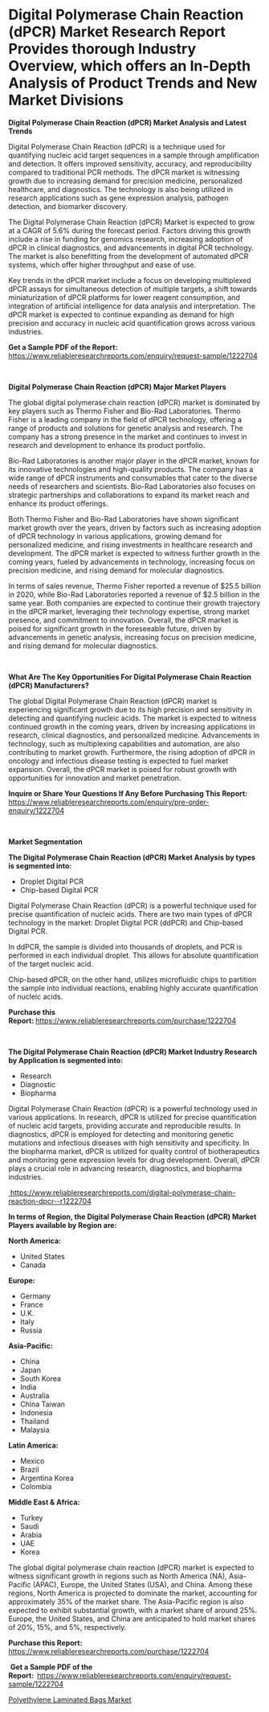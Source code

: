 <p><h1>Digital Polymerase Chain Reaction (dPCR) Market Research Report Provides thorough Industry Overview, which offers an In-Depth Analysis of Product Trends and New Market Divisions</h1></p><p><strong>Digital Polymerase Chain Reaction (dPCR) Market Analysis and Latest Trends</strong></p>
<p><p>Digital Polymerase Chain Reaction (dPCR) is a technique used for quantifying nucleic acid target sequences in a sample through amplification and detection. It offers improved sensitivity, accuracy, and reproducibility compared to traditional PCR methods. The dPCR market is witnessing growth due to increasing demand for precision medicine, personalized healthcare, and diagnostics. The technology is also being utilized in research applications such as gene expression analysis, pathogen detection, and biomarker discovery.</p><p>The Digital Polymerase Chain Reaction (dPCR) Market is expected to grow at a CAGR of 5.6% during the forecast period. Factors driving this growth include a rise in funding for genomics research, increasing adoption of dPCR in clinical diagnostics, and advancements in digital PCR technology. The market is also benefitting from the development of automated dPCR systems, which offer higher throughput and ease of use.</p><p>Key trends in the dPCR market include a focus on developing multiplexed dPCR assays for simultaneous detection of multiple targets, a shift towards miniaturization of dPCR platforms for lower reagent consumption, and integration of artificial intelligence for data analysis and interpretation. The dPCR market is expected to continue expanding as demand for high precision and accuracy in nucleic acid quantification grows across various industries.</p></p>
<p><strong>Get a Sample PDF of the Report:&nbsp;</strong> <a href="https://www.reliableresearchreports.com/enquiry/request-sample/1222704">https://www.reliableresearchreports.com/enquiry/request-sample/1222704</a></p>
<p>&nbsp;</p>
<p><strong>Digital Polymerase Chain Reaction (dPCR) Major Market Players</strong></p>
<p><p>The global digital polymerase chain reaction (dPCR) market is dominated by key players such as Thermo Fisher and Bio-Rad Laboratories. Thermo Fisher is a leading company in the field of dPCR technology, offering a range of products and solutions for genetic analysis and research. The company has a strong presence in the market and continues to invest in research and development to enhance its product portfolio.</p><p>Bio-Rad Laboratories is another major player in the dPCR market, known for its innovative technologies and high-quality products. The company has a wide range of dPCR instruments and consumables that cater to the diverse needs of researchers and scientists. Bio-Rad Laboratories also focuses on strategic partnerships and collaborations to expand its market reach and enhance its product offerings.</p><p>Both Thermo Fisher and Bio-Rad Laboratories have shown significant market growth over the years, driven by factors such as increasing adoption of dPCR technology in various applications, growing demand for personalized medicine, and rising investments in healthcare research and development. The dPCR market is expected to witness further growth in the coming years, fueled by advancements in technology, increasing focus on precision medicine, and rising demand for molecular diagnostics.</p><p>In terms of sales revenue, Thermo Fisher reported a revenue of $25.5 billion in 2020, while Bio-Rad Laboratories reported a revenue of $2.5 billion in the same year. Both companies are expected to continue their growth trajectory in the dPCR market, leveraging their technology expertise, strong market presence, and commitment to innovation. Overall, the dPCR market is poised for significant growth in the foreseeable future, driven by advancements in genetic analysis, increasing focus on precision medicine, and rising demand for molecular diagnostics.</p></p>
<p>&nbsp;</p>
<p><strong>What Are The Key Opportunities For Digital Polymerase Chain Reaction (dPCR) Manufacturers?</strong></p>
<p><p>The global Digital Polymerase Chain Reaction (dPCR) market is experiencing significant growth due to its high precision and sensitivity in detecting and quantifying nucleic acids. The market is expected to witness continued growth in the coming years, driven by increasing applications in research, clinical diagnostics, and personalized medicine. Advancements in technology, such as multiplexing capabilities and automation, are also contributing to market growth. Furthermore, the rising adoption of dPCR in oncology and infectious disease testing is expected to fuel market expansion. Overall, the dPCR market is poised for robust growth with opportunities for innovation and market penetration.</p></p>
<p><strong>Inquire or Share Your Questions If Any Before Purchasing This Report:</strong> <a href="https://www.reliableresearchreports.com/enquiry/pre-order-enquiry/1222704">https://www.reliableresearchreports.com/enquiry/pre-order-enquiry/1222704</a></p>
<p>&nbsp;</p>
<p><strong>Market Segmentation</strong></p>
<p><strong>The Digital Polymerase Chain Reaction (dPCR) Market Analysis by types is segmented into:</strong></p>
<p><ul><li>Droplet Digital PCR</li><li>Chip-based Digital PCR</li></ul></p>
<p><p>Digital Polymerase Chain Reaction (dPCR) is a powerful technique used for precise quantification of nucleic acids. There are two main types of dPCR technology in the market: Droplet Digital PCR (ddPCR) and Chip-based Digital PCR. </p><p>In ddPCR, the sample is divided into thousands of droplets, and PCR is performed in each individual droplet. This allows for absolute quantification of the target nucleic acid. </p><p>Chip-based dPCR, on the other hand, utilizes microfluidic chips to partition the sample into individual reactions, enabling highly accurate quantification of nucleic acids.</p></p>
<p><strong>Purchase this Report:&nbsp;</strong><a href="https://www.reliableresearchreports.com/purchase/1222704">https://www.reliableresearchreports.com/purchase/1222704</a></p>
<p>&nbsp;</p>
<p><strong>The Digital Polymerase Chain Reaction (dPCR) Market Industry Research by Application is segmented into:</strong></p>
<p><ul><li>Research</li><li>Diagnostic</li><li>Biopharma</li></ul></p>
<p><p>Digital Polymerase Chain Reaction (dPCR) is a powerful technology used in various applications. In research, dPCR is utilized for precise quantification of nucleic acid targets, providing accurate and reproducible results. In diagnostics, dPCR is employed for detecting and monitoring genetic mutations and infectious diseases with high sensitivity and specificity. In the biopharma market, dPCR is utilized for quality control of biotherapeutics and monitoring gene expression levels for drug development. Overall, dPCR plays a crucial role in advancing research, diagnostics, and biopharma industries.</p></p>
<p><a href="https://www.reliableresearchreports.com/digital-polymerase-chain-reaction-dpcr--r1222704">&nbsp;https://www.reliableresearchreports.com/digital-polymerase-chain-reaction-dpcr--r1222704</a></p>
<p><strong>In terms of Region, the Digital Polymerase Chain Reaction (dPCR) Market Players available by Region are:</strong></p>
<p>
    <p> <strong> North America: </strong>
        <ul>
            <li>United States</li>
            <li>Canada</li>
        </ul>
        </p> 
    <p> <strong> Europe: </strong>
        <ul>
            <li>Germany</li>
            <li>France</li>
            <li>U.K.</li>
            <li>Italy</li>
            <li>Russia</li>
        </ul>
        </p> 
    <p> <strong> Asia-Pacific: </strong>
        <ul>
            <li>China</li>
            <li>Japan</li>
            <li>South Korea</li>
            <li>India</li>
            <li>Australia</li>
            <li>China Taiwan</li>
            <li>Indonesia</li>
            <li>Thailand</li>
            <li>Malaysia</li>
        </ul>
        </p> 
    <p> <strong> Latin America: </strong>
        <ul>
            <li>Mexico</li>
            <li>Brazil</li>
            <li>Argentina Korea</li>
            <li>Colombia</li>
        </ul>
        </p> 
    <p> <strong> Middle East & Africa: </strong>
        <ul>
            <li>Turkey</li>
            <li>Saudi</li>
            <li>Arabia</li>
            <li>UAE</li>
            <li>Korea</li>
        </ul>
    </p>
    </p>
<p><p>The global digital polymerase chain reaction (dPCR) market is expected to witness significant growth in regions such as North America (NA), Asia-Pacific (APAC), Europe, the United States (USA), and China. Among these regions, North America is projected to dominate the market, accounting for approximately 35% of the market share. The Asia-Pacific region is also expected to exhibit substantial growth, with a market share of around 25%. Europe, the United States, and China are anticipated to hold market shares of 20%, 15%, and 5%, respectively.</p></p>
<p><strong>Purchase this Report: </strong><a href="https://www.reliableresearchreports.com/purchase/1222704">https://www.reliableresearchreports.com/purchase/1222704</a></p>
<p>&nbsp;<strong>Get a Sample PDF of the Report:&nbsp;&nbsp;</strong><a href="https://www.reliableresearchreports.com/enquiry/request-sample/1222704">https://www.reliableresearchreports.com/enquiry/request-sample/1222704</a></p>
<p><strong></strong></p>
<p><p><a href="https://issuu.com/reportprime-2/docs/polyethylene-laminated-bags-market-size-2030.pptx">Polyethylene Laminated Bags Market</a></p></p>